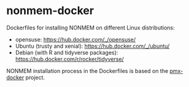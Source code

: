 # nonmem-docker

Dockerfiles for installing NONMEM on different Linux distributions:

* opensuse: https://hub.docker.com/_/opensuse/
* Ubuntu (trusty and xenial): https://hub.docker.com/_/ubuntu/
* Debian (with R and tidyverse packages): https://hub.docker.com/r/rocker/tidyverse/

NONMEM installation process in the Dockerfiles is based on the [pmx-docker](https://hub.docker.com/r/osmosisfoundation/nonmem) project.
